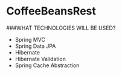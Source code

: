 # CoffeeBeansRest
###WHAT TECHNOLOGIES WILL BE USED?
* Spring MVC
* Spring Data JPA
* Hibernate
* Hibernate Validation
* Spring Cache Abstraction
